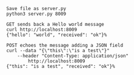     Save file as server.py
    python3 server.py 8009

    GET sends back a Hello world message
    curl http://localhost:8009
    {"hello": "world", "received": "ok"}%

    POST echoes the message adding a JSON field
    curl --data "{\"this\":\"is a test\"}"
        --header "Content-Type: application/json"
            http://localhost:8009
    {"this": "is a test", "received": "ok"}%
